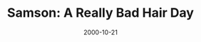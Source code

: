 ---
layout: message
category: message
series: "Bad Boyz of the Bible"
title: "Samson: A Really Bad Hair Day "
date: 2000-10-21
audio-description: "Let's look at the Bad Boyz of the Bible and find lessons for ourselves in their failure and success. "
audio: ""
audio-title: "Samson&#58; A Really Bad Hair Day "
audio-duration: "&#58;"
---